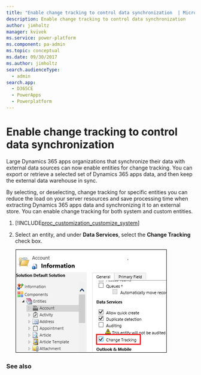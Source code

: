 ```yaml
---
title: "Enable change tracking to control data synchronization  | MicrosoftDocs"
description: Enable change tracking to control data synchronization
author: jimholtz
manager: kvivek
ms.service: power-platform
ms.component: pa-admin
ms.topic: conceptual
ms.date: 09/30/2017
ms.author: jimholtz
search.audienceType: 
  - admin
search.app: 
  - D365CE
  - PowerApps
  - Powerplatform
---
```

# Enable change tracking to control data synchronization

Large Dynamics 365 apps organizations that synchronize their data with external data sources can now enable entities for change tracking. You can export or retrieve a selected set of Dynamics 365 apps data, and then keep the external data warehouse in sync.  
  
 By selecting, or deselecting, change tracking for specific entities you can reduce the load on your server resources and save processing time when extracting Dynamics 365 apps data and synchronizing it to an external store. You can enable change tracking for both system and custom entities.  
  
1. [!INCLUDE[proc_customization_customize_system](../includes/proc-customization-customize-system.md)]  
  
2. Select an entity, and under **Data Services**, select the **Change Tracking** check box.  
  
   ![Select Change Tracking for an entity](../admin/media/change-tracking.PNG "Select Change Tracking for an entity")  
  
### See also  

